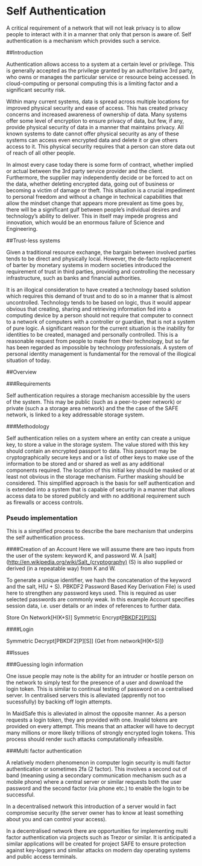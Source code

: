 # Self Authentication

A critical requirement of a network that will not leak privacy is to allow people to interact with it in a manner that only that person is aware of. Self authentication is a mechanism which provides such a service.

##Introduction

Authentication allows access to a system at a certain level or privilege. This is generally accepted as the privilege granted by an authoritative 3rd party, who owns or manages the particular service or resource being accessed. In cloud-computing or personal computing this is a limiting factor and a significant security risk.

Within many current systems, data is spread across multiple locations for improved physical security and ease of access. This has created privacy concerns and increased awareness of ownership of data. Many systems offer some level of encryption to ensure privacy of data, but few, if any, provide physical security of data in a manner that maintains privacy. All known systems to date cannot offer physical security as any of these systems can access even encrypted data and delete it or give others access to it. This physical security requires that a person can store data out of reach of all other people.

In almost every case today there is some form of contract, whether implied or actual between the 3rd party service provider and the client. Furthermore, the supplier may independently decide or be forced to act on the data, whether deleting encrypted data, going out of business or becoming a victim of damage or theft.  This situation is a crucial impediment to personal freedom and without a change in technical capabilities that allow the mindset change that appears more prevalent as time goes by, there will be a significant gulf between people’s individual desires and technology’s ability to deliver. This in itself may impede progress and innovation, which would be an enormous failure of Science and Engineering.

##Trust-less systems

Given a traditional resource exchange, the bargain between involved parties tends to be direct and physically local. However, the de-facto replacement of barter by monetary systems in modern societies introduced the requirement of trust in third parties, providing and controlling the necessary infrastructure, such as banks and financial authorities.

It is an illogical consideration to have created a technology based solution which requires this demand of trust and to do so in a manner that is almost uncontrolled. Technology tends to be based on logic, thus it would appear obvious that creating, sharing and retrieving information fed into a computing device by a person should not require that computer to connect to a network of computers with a controller or guardian, that is not a system of pure logic.  A significant reason for the current situation is the inability for identities to be created, managed and personally controlled.  This is a reasonable request from people to make from their technology, but so far has been regarded as impossible by technology professionals. A system of personal identity management is fundamental for the removal of the illogical situation of today.

##Overview

###Requirements

Self authentication requires a storage mechanism accessible by the users of the system. This may be public (such as a peer-to-peer network) or private (such a a storage area network) and the the case of the SAFE network, is linked to
a key addressable storage system.

###Methodology

Self authentication relies on a system where an entity can create a unique key, to store a value in the storage system. The value stored with this key should contain an encrypted passport to data. This passport may be cryptographically secure keys and or a list of other keys to make use of the information to be stored and or shared as well as any additional components required.  The location of this initial key should be masked or at least not obvious in the storage mechanism. Further masking should be considered. This simplified approach is the basis for self authentication and is extended into a system that is capable of security in a manner that allows access data to be stored publicly and with no additional requirement such as firewalls or access controls.

### Pseudo implementation

This is a simplified process to describe the bare mechanism that underpins the self authentication process.

####Creation of an Account
Here we will assume there are two inputs from the user of the system: keyword K, and password W. A [salt](http://en.wikipedia.org/wiki/Salt_(cryptography) (S) is also supplied or derived (in a repeatable way) from K and W.

To generate a unique identifier, we hash the concatenation of the keyword and the salt, H(U + S).  PBKDF2 Password Based Key Derivation File) is used here to strengthen any password keys used.  This is required as user selected passwords are commonly weak. In this example Account specifies session data, i.e. user details or an index of references to further data.

Store On Network[H(K+S)] Symmetric Encrypt[PBKDF2[P][S]](Account)

####Login

Symmetric Decrypt[PBKDF2[P][S]] (Get from network[H(K+S)])

##Issues


###Guessing login information

One issue people may note is the ability for an intruder or hostile person on the network to simply test for the presence of a user and download the login token. This is similar to continual testing of password on a centralised server. In centralised servers this is alleviated (apprently not too sucessfully) by backing off login attempts.

In MaidSafe this is alleviated in almost the opposite manner. As a person requests a login token, they are provided with one. Invalid tokens are provided on every attempt. This means that an attacker will have to decrypt many millions or more likely trillions of strongly encrypted login tokens. This process should render such attacks computationally infeasible.

###Multi factor authentication

A relatively modern phenomenon in computer login security is multi factor authentication or sometimes 2fa (2 factor). This involves a second out of band (meaning using a secondary communication mechanism such as a mobile phone) where a central server or similar requests both the user password and the second factor (via phone etc.) to enable the login to be successful.

In a decentralised network this introduction of a server would in fact compromise security (the server owner has to know at least something about you and can control your access).

In a decentralised network there are opportunities for implementing multi factor authentication via projects such as Trezor or similar. It is anticipated a similar applications will be created for project SAFE to ensure protection against key-loggers and similar attacks on modern day operating systems and public access terminals.

